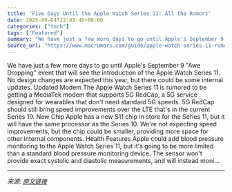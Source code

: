 ```yaml
---
title: "Five Days Until the Apple Watch Series 11: All the Rumors"
date: 2025-09-04T22:43:46+08:00
categories: ["tech"]
tags: ["Featured"]
summary: "We have just a few more days to go until Apple's September 9 \"Awe Dropping\" event that will see the introduction of the Apple Watch Series 11. No design changes are expected this year, but there could"
source_url: "https://www.macrumors.com/guide/apple-watch-series-11-rumors/"
---
```


We have just a few more days to go until Apple's September 9 "Awe Dropping" event that will see the introduction of the Apple Watch Series 11. No design changes are expected this year, but there could be some internal updates. Updated Modem The Apple Watch Series 11 is rumored to be getting a MediaTek modem that supports 5G RedCap, a 5G service designed for wearables that don't need standard 5G speeds. 5G RedCap should still bring speed improvements over the LTE that's in the current Series 10. New Chip Apple has a new S11 chip in store for the Series 11, but it will have the same processor as the Series 10. We're not expecting speed improvements, but the chip could be smaller, providing more space for other internal components. Health Features Apple could add blood pressure monitoring to the Apple Watch Series 11, but it's going to be more limited than a standard blood pressure monitoring device. The sensor won't provide exact systolic and diastolic measurements, and will instead moni...

---

*来源: [原文链接](https://www.macrumors.com/guide/apple-watch-series-11-rumors/)*
